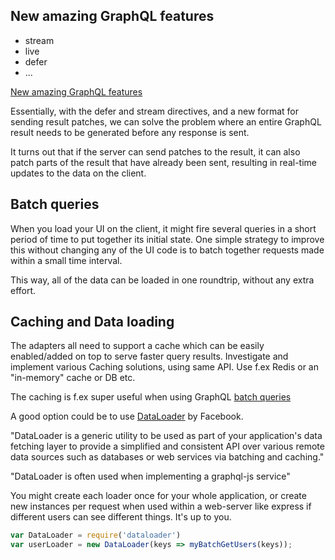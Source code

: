 ## New amazing GraphQL features

- stream
- live
- defer
- ...

[New amazing GraphQL features](https://medium.com/apollo-stack/new-features-in-graphql-batch-defer-stream-live-and-subscribe-7585d0c28b07#.8j92prear)

Essentially, with the defer and stream directives, and a new format for sending result patches, 
we can solve the problem where an entire GraphQL result needs to be generated before any response is sent.

It turns out that if the server can send patches to the result, it can also patch parts of the result 
that have already been sent, resulting in real-time updates to the data on the client.



## Batch queries

When you load your UI on the client, it might fire several queries in a short period of time to put 
together its initial state. One simple strategy to improve this without changing any of the 
UI code is to batch together requests made within a small time interval. 

This way, all of the data can be loaded in one roundtrip, without any extra effort.

## Caching and Data loading

The adapters all need to support a cache which can be easily enabled/added on top to serve faster query results.
Investigate and implement various Caching solutions, using same API. 
Use f.ex Redis or an "in-memory" cache or DB etc.

The caching is f.ex super useful when using GraphQL [batch queries](https://medium.com/apollo-stack/query-batching-in-apollo-63acfd859862#.le11pm3x9)

A good option could be to use [DataLoader](https://github.com/facebook/dataloader) by Facebook.

"DataLoader is a generic utility to be used as part of your application's data fetching layer 
to provide a simplified and consistent API over various remote data sources such as databases 
or web services via batching and caching." 

"DataLoader is often used when implementing a graphql-js service"

You might create each loader once for your whole application, or create new instances per 
request when used within a web-server like express if different users can see different things. 
It's up to you.

```js
var DataLoader = require('dataloader')
var userLoader = new DataLoader(keys => myBatchGetUsers(keys));
```